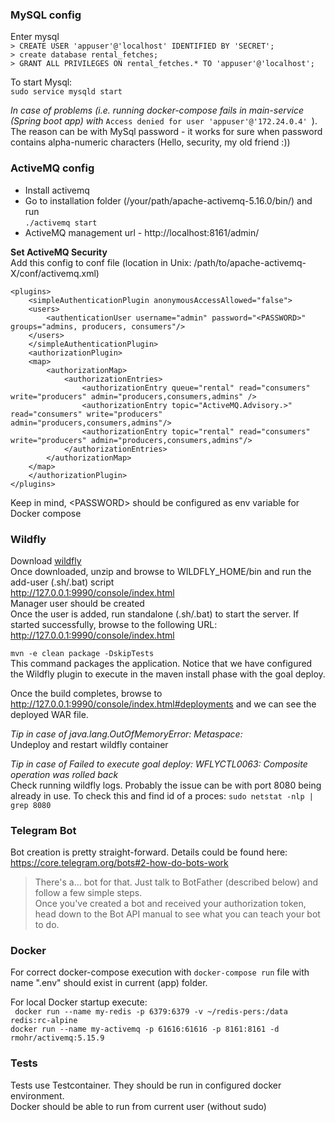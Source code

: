 ### MySQL config
Enter mysql  
`> CREATE USER 'appuser'@'localhost' IDENTIFIED BY 'SECRET';`  
`> create database rental_fetches;`  
`> GRANT ALL PRIVILEGES ON rental_fetches.* TO 'appuser'@'localhost';`

To start Mysql:  
`sudo service mysqld start`

_In case of problems (i.e. running docker-compose fails in main-service (Spring boot app) with_ `Access denied for user 'appuser'@'172.24.0.4' `). The reason can be with MySql password - it works for sure when password contains alpha-numeric characters (Hello, security, my old friend :))  

### ActiveMQ config
- Install activemq  
- Go to installation folder (/your/path/apache-activemq-5.16.0/bin/) and run  
`./activemq start`
- ActiveMQ management url - http://localhost:8161/admin/  

**Set ActiveMQ Security**  
Add this config to conf file (location in Unix: /path/to/apache-activemq-X/conf/activemq.xml)  
<!-- Added -->
	<plugins>
	    <simpleAuthenticationPlugin anonymousAccessAllowed="false">
		<users>
		    <authenticationUser username="admin" password="<PASSWORD>" groups="admins, producers, consumers"/>
		</users>
	    </simpleAuthenticationPlugin>
	    <authorizationPlugin>
		<map>
		    <authorizationMap>
		        <authorizationEntries>
		            <authorizationEntry queue="rental" read="consumers" write="producers" admin="producers,consumers,admins" />    
		            <authorizationEntry topic="ActiveMQ.Advisory.>" read="consumers" write="producers" admin="producers,consumers,admins"/>
		            <authorizationEntry topic="rental" read="consumers" write="producers" admin="producers,consumers,admins"/>
		        </authorizationEntries>
		    </authorizationMap>
		</map>
	    </authorizationPlugin>
	</plugins>  
	
Keep in mind, \<PASSWORD> should be configured as env variable for Docker compose

### Wildfly
Download [wildfly](https://www.wildfly.org/downloads/)  
Once downloaded, unzip and browse to WILDFLY_HOME/bin and run the add-user (.sh/.bat) script  
http://127.0.0.1:9990/console/index.html  
Manager user should be created  
Once the user is added, run standalone (.sh/.bat) to start the server. If started successfully, browse to the following URL: http://127.0.0.1:9990/console/index.html

`mvn -e clean package -DskipTests`  
This command packages the application. Notice that we have configured the Wildfly plugin to execute in the maven install phase with the goal deploy.  

Once the build completes, browse to http://127.0.0.1:9990/console/index.html#deployments and we can see the deployed WAR file.

_Tip in case of java.lang.OutOfMemoryError: Metaspace:_  
Undeploy and restart wildfly container

_Tip in case of Failed to execute goal deploy: WFLYCTL0063: Composite operation was rolled back_  
Check running wildfly logs. Probably the issue can be with port 8080 being already in use. 
To check this and find id of a proces: `sudo netstat -nlp | grep 8080` 


### Telegram Bot   
Bot creation is pretty straight-forward. Details could be found here: https://core.telegram.org/bots#2-how-do-bots-work  
> There's a… bot for that. Just talk to BotFather (described below) and follow a few simple steps.   
> Once you've created a bot and received your authorization token, head down to the Bot API manual to see what you can teach your bot to do.


### Docker
For correct docker-compose execution with `docker-compose run` file with name ".env" should exist in current (app) folder.

For local Docker startup execute:  
` docker run --name my-redis -p 6379:6379 -v ~/redis-pers:/data redis:rc-alpine`  
`docker run --name my-activemq -p 61616:61616 -p 8161:8161 -d rmohr/activemq:5.15.9`

### Tests
Tests use Testcontainer. They should be run in configured docker environment.   
Docker should be able to run from current user (without sudo)